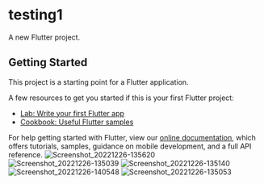 # testing1

A new Flutter project.

## Getting Started

This project is a starting point for a Flutter application.

A few resources to get you started if this is your first Flutter project:

- [Lab: Write your first Flutter app](https://flutter.dev/docs/get-started/codelab)
- [Cookbook: Useful Flutter samples](https://flutter.dev/docs/cookbook)

For help getting started with Flutter, view our
[online documentation](https://flutter.dev/docs), which offers tutorials,
samples, guidance on mobile development, and a full API reference.
![Screenshot_20221226-135620](https://user-images.githubusercontent.com/91159994/209622578-f80bc88f-396a-442e-bc14-7e478c61cb9c.jpg)
![Screenshot_20221226-135039](https://user-images.githubusercontent.com/91159994/209622586-d3bb1ebe-f485-4f3c-9809-306de939a33a.jpg)
![Screenshot_20221226-135140](https://user-images.githubusercontent.com/91159994/209622590-3300df6d-7629-403d-85a0-66190f28222d.jpg)
![Screenshot_20221226-140548](https://user-images.githubusercontent.com/91159994/209622591-0580b6ea-a7bc-49a9-a1e7-e2fcfe5a154d.jpg)
![Screenshot_20221226-135053](https://user-images.githubusercontent.com/91159994/209622593-cb5e1f82-530e-4be1-9b20-10adfce79d3b.jpg)
